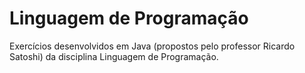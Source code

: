 # Linguagem de Programação
Exercícios desenvolvidos em Java (propostos pelo professor Ricardo Satoshi) da disciplina Linguagem de Programação.
